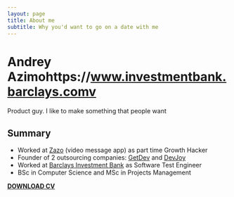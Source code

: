 ```yaml
---
layout: page
title: About me
subtitle: Why you'd want to go on a date with me
---
```


# Andrey Azimohttps://www.investmentbank.barclays.comv

Product guy. I like to make something that people want

## Summary

- Worked at [Zazo](https://itunes.apple.com/us/app/zazo/id922294638?mt=8) (video message app) as part time Growth Hacker
- Founder of 2 outsourcing companies: [GetDev](http://www.getdev.co) and [DevJoy](http://www.devjoy.net)
- Worked at [Barclays Investment Bank](https://www.investmentbank.barclays.com) as Software Test Engineer
- BSc in Computer Science and MSc in Projects Management

[**DOWNLOAD CV**](http://bit.ly/cv_andrey_azimov)

